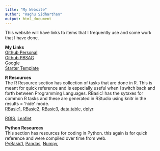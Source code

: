 ```yaml
---
title: "My Website"
author: "Raghu Sidharthan"
output: html_document
---
```


This website will have links to items that I frequently use and some work that I have done.

**My Links**  
[Github Personal](https://github.com/)  
[Github PBSAG](https://github.com/orgs/pbsag/dashboard)  
[Google](https://www.google.com/)  
[Starter Template](https://sidharthanr.github.io/Resource/Starter)  

**R Resources**  
The R Resource section has collection of tasks that are done in R. This is meant for quick reference and is especially useful when I switch back and forth between Programming Languages. RBasic1 has the sytaxes for common R tasks and these are  generated in RStudio using knitr in the results = 'hide' mode.  
[RBasic1](https://sidharthanr.github.io/Resource/RBasic1),
[RBasic2](https://sidharthanr.github.io/Resource/RBasic2),
[RBasic3](https://sidharthanr.github.io/Resource/RBasic3),
[data.table](https://sidharthanr.github.io/Resource/RDTable),
[dplyr](https://sidharthanr.github.io/Resource/dplyr)

[RGIS](https://sidharthanr.github.io/Resource/RGIS),
[Leaflet](https://sidharthanr.github.io/Resource/Leaflet)

**Python Resources**  
This section has resources for coding in Python. this again is for quick reference and were compiled over time from web.  
[PyBasic1](https://sidharthanr.github.io/Resource/PyBasic1),
[Pandas](https://sidharthanr.github.io/Resource/Pandas),
[Numpy](https://sidharthanr.github.io/Resource/Numpy),